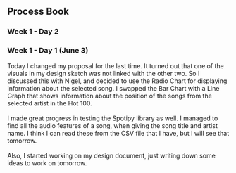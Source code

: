 ## Process Book

### Week 1 - Day 2

### Week 1 - Day 1 (June 3)
Today I changed my proposal for the last time. It turned out that one of the visuals in my design sketch was not linked with the other two. So I discussed this with Nigel, and decided to use the Radio Chart for displaying information about the selected song. I swapped the Bar Chart with a Line Graph that shows information about the position of the songs from the selected artist in the Hot 100. <br> <br>
I made great progress in testing the Spotipy library as well. I managed to find all the audio features of a song, when giving the song title and artist name. I think I can read these from the CSV file that I have, but I will see that tomorrow. <br> <br>
Also, I started working on my design document, just writing down some ideas to work on tomorrow.

